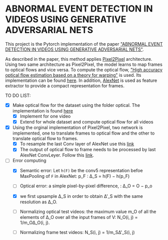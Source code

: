 # ABNORMAL EVENT DETECTION IN VIDEOS USING GENERATIVE ADVERSARIAL NETS

This project is the Pytorch implementation of the paper ["ABNORMAL EVENT DETECTION IN VIDEOS USING GENERATIVE ADVERSARIAL NETS"](https://arxiv.org/pdf/1708.09644.pdf).

As described in the paper, this method applies [Pixel2Pixel](https://phillipi.github.io/pix2pix/) architecture. Using two same architecture as Pixel2Pixel, the model learns to map frames to optical flows and vice versa. To compute the optical flow, ["High accuracy optical flow estimation based on a theory for warping"](https://www.mia.uni-saarland.de/Publications/brox-eccv04-of.pdf) is used. Its implementation can be found [here](https://lmb.informatik.uni-freiburg.de/resources/binaries/). In addition, [AlexNet](https://stackoverflow.com/questions/13242382/resampling-a-numpy-array-representing-an-image) is used as feature extractor to provide a compact representation for frames. 

TO DO LIST:

- [x] Make optical flow for the dataset using the folder optical. The implementation is found [here](https://lmb.informatik.uni-freiburg.de/resources/binaries/)
  - [x] Implement for one video
  - [x] Extend for whole dataset and compute optical flow for all videos
- [x] Using the orginal implementation of Pixel2Pixel, two network is implemented, one to translate frames to optical flow and the other to translate optical flow to frames.
  - [x] To resample the last Conv layer of AlexNet use this [link](https://www.pydoc.io/pypi/torch-raspi-0.4.0/autoapi/nn/modules/upsampling/index.html)
  - [x] The output of optical flow to frame needs to be processed by last AlexNet ConvLeyer. Follow this [link](https://pytorch.org/docs/0.4.0/_modules/torchvision/models/alexnet.html). 
- [ ] Error computing
  - [x] Semantic error: Let `h(F)` be the conv5 representation befoe MaxPooling of `F` in AlexNet: p_F : ∆_S = h(F) − h(p_F)
  - [ ] Optical error: a simple pixel-by-pixel difference, : ∆_O = O − p_o
  - [x] we first upsample ∆_S in order to obtain ∆'_S with the same resolution as ∆_O.
  - [ ] Normalizing optical test videos: the maximum value m_O of all the elements of ∆_O over all the input frames of V: N_O(i, j) = 1/m_O∆_O(i, j).
  - [ ] Normalizing frame test videos: N_S(i, j) = 1/m_S∆'_S(i, j)

  
  
